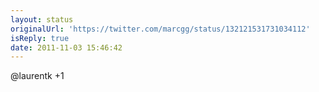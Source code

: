 ```yaml
---
layout: status
originalUrl: 'https://twitter.com/marcgg/status/132121531731034112'
isReply: true
date: 2011-11-03 15:46:42
---
```


@laurentk +1
